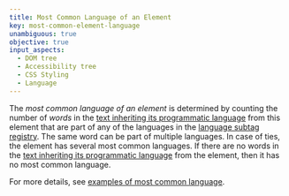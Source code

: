 ```yaml
---
title: Most Common Language of an Element
key: most-common-element-language
unambiguous: true
objective: true
input_aspects:
  - DOM tree
  - Accessibility tree
  - CSS Styling
  - Language
---
```


The _most common language of an element_ is determined by counting the number of _words_ in the [text inheriting its programmatic language][] from this element that are part of any of the languages in the [language subtag registry][]. The same word can be part of multiple languages. In case of ties, the element has several most common languages. If there are no words in the [text inheriting its programmatic language][] from the element, then it has no most common language.

For more details, see [examples of most common language](/pages/examples/element-language/).

[language subtag registry]: http://www.iana.org/assignments/language-subtag-registry/language-subtag-registry 'Language Subtag Registry'
[text inheriting its programmatic language]: #text-inheriting-language 'Definition of Text Inheriting its Programmatic Language from an Element'
